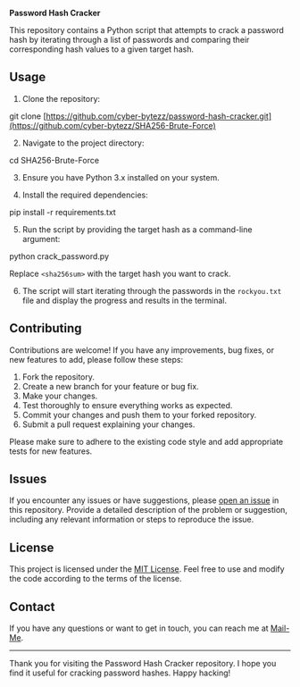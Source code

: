 **Password Hash Cracker**

This repository contains a Python script that attempts to crack a password hash by iterating through a list of passwords and comparing their corresponding hash values to a given target hash.

## Usage

1. Clone the repository:

git clone [https://github.com/cyber-bytezz/password-hash-cracker.git](https://github.com/cyber-bytezz/SHA256-Brute-Force)

2. Navigate to the project directory:

cd SHA256-Brute-Force

3. Ensure you have Python 3.x installed on your system.

4. Install the required dependencies:

pip install -r requirements.txt

5. Run the script by providing the target hash as a command-line argument:

python crack_password.py <sha256sum>

Replace `<sha256sum>` with the target hash you want to crack.

6. The script will start iterating through the passwords in the `rockyou.txt` file and display the progress and results in the terminal.

## Contributing

Contributions are welcome! If you have any improvements, bug fixes, or new features to add, please follow these steps:

1. Fork the repository.
2. Create a new branch for your feature or bug fix.
3. Make your changes.
4. Test thoroughly to ensure everything works as expected.
5. Commit your changes and push them to your forked repository.
6. Submit a pull request explaining your changes.

Please make sure to adhere to the existing code style and add appropriate tests for new features.

## Issues

If you encounter any issues or have suggestions, please [open an issue](https://github.com/cyber-bytezz/password-hash-cracker/issues) in this repository. Provide a detailed description of the problem or suggestion, including any relevant information or steps to reproduce the issue.

## License

This project is licensed under the [MIT License](LICENSE). Feel free to use and modify the code according to the terms of the license.

## Contact
 
If you have any questions or want to get in touch, you can reach me at [Mail-Me](chandru2021007@gmail.com).

---

Thank you for visiting the Password Hash Cracker repository. I hope you find it useful for cracking password hashes. Happy hacking!
